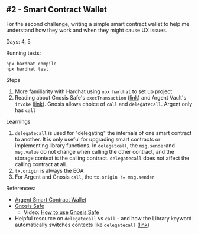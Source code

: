 ## #2 - Smart Contract Wallet

For the second challenge, writing a simple smart contract wallet to help me understand how they work and when they might cause UX issues.

Days: 4, 5

Running tests:
```
npx hardhat compile
npx hardhat test
```

Steps

1. More familiarity with Hardhat using `npx hardhat` to set up project
2. Reading about Gnosis Safe's `execTransaction` ([link](https://docs.gnosis.io/safe/docs/contracts_tx_execution/)) and Argent Vault's `invoke` ([link](https://github.com/argentlabs/argent-contracts/blob/develop/contracts/wallet/BaseWallet.sol#L126)). Gnosis allows choice of `call` and `delegatecall`. Argent only has `call`

Learnings

1.  `delegatecall` is used for "delegating" the internals of one smart contract to another. It is only useful for upgrading smart contracts or implementing library functions. In `delegatcall`, the `msg.sender`and `msg.value` do not change when calling the other contract, and the storage context is the calling contract. `delegatecall` does not affect the calling contract at all.
2. `tx.origin` is always the EOA
3. For Argent and Gnosis `call`, the `tx.origin != msg.sender`


References:

- [Argent Smart Contract Wallet](https://github.com/argentlabs/argent-contracts)
- [Gnosis Safe](https://docs.gnosis.io/safe/)
  - Video: [How to use Gnosis Safe](https://www.youtube.com/watch?v=kGDwzjqdcLg)
- Helpful resource on `delegatecall` vs `call` - and how the Library keyword automatically switches contexts like `delegatecall` ([link](https://www.blocksism.com/solidity-delegatecall-call-library/))